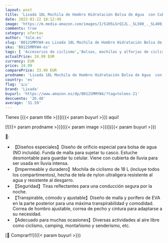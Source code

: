 ```yaml
---
layout: post
title: 'Lixada 18L Mochila de Hombro Hidratación Bolsa de Agua  con Cubierta de Lluvia  Impermeable Respirable Ultraligero  Ciclismo Bicicleta Deportes Al Aire Libre Viajes Alpinismo'
date: 2022-01-22 18:12:49
image: 'https://m.media-amazon.com/images/I/51H5LGrQ1JL._SL500_._SL400_.jpg'
comments: true
category: ofertas
author: 'tole.es'
slug: 'B012SMMYW4-es Lixada 18L Mochila de Hombro Hidratación Bolsa de Agua con...'
sku: 'B012SMMYW4-es'
tags: [ 'Accesorios de ciclismo','Bolsas, mochilas y alforjas de ciclismo','Ciclismo','Deportes y aire libre','Mochilas de ciclismo','Ropa y equipo para deportes','bicicleta','lixada', ]
actualPrice: 24.99 EUR
currency: EUR
price: 24.99
comparePrice: 33.99 EUR
prodname: 'Lixada 18L Mochila de Hombro Hidratación Bolsa de Agua  con Cubierta de Lluvia  Impermeable Respirable Ultraligero  Ciclismo Bicicleta Deportes Al Aire Libre Viajes Alpinismo'
country: 'es'
flag: '🇪🇸'
brand: 'Lixada'
buyurl: 'https://www.amazon.es/dp/B012SMMYW4/?tag=tolees-21'
descuento: '26.48'
average: '31.59'
---
```


Tienes [{{< param title >}}]({{< param buyurl >}}) aqui!

[![{{< param prodname >}}]({{< param image >}})]({{< param buyurl >}})

🔎:

- 【Diseños especiales】Diseño de orificio especial para bolsa de agua (NO incluida). Funda de malla para sujetar tu casco. Estuche desmontable para guardar tu celular. Viene con cubierta de lluvia para ser usada en lluvia intensa.
- 【Impermeable y duradero】Mochila de ciclismo de 18 L (incluye todos los compartimentos), hecha de tela de nylon ultraligera resistente al agua y resistente al desgarro.
- 【Seguridad】Tiras reflectantes para una conducción segura por la noche.
- 【Transpirable, cómodo y ajustable】Diseño de malla y porífero de EVA en la parte posterior para una máxima transpirabilidad y comodidad. Correa de hombro ajustable, correa de pecho y cintura para adaptarse a su necesidad.
- 【Adecuado para muchas ocasiones】Diversas actividades al aire libre como ciclismo, camping, montañismo y senderismo, etc.

[🛒 Comprar!!!]({{< param buyurl >}})
